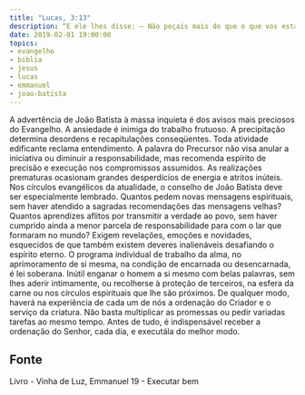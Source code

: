 ```yaml
---
title: "Lucas, 3:13"
description: “E ele lhes disse: — Não peçais mais do que o que vos está ordenado.” J oão Batista (Lucas, 3:13)
date: 2019-02-01 19:00:00
topics: 
- evangelho
- biblia
- jesus
- lucas
- emmanuel
- joao-batista
---
```



A advertência de João Batista à massa inquieta é dos avisos mais preciosos
do Evangelho.
A ansiedade é inimiga do trabalho frutuoso. A precipitação determina
desordens e recapitulações conseqüentes.
Toda atividade edificante reclama entendimento.
A palavra do Precursor não visa anular a iniciativa ou diminuir a
responsabilidade, mas recomenda espírito de precisão e execução nos compromissos
assumidos.
As realizações prematuras ocasionam grandes desperdícios de energia e
atritos inúteis.
Nos círculos evangélicos da atualidade, o conselho de João Batista deve ser
especialmente lembrado.
Quantos pedem novas mensagens espirituais, sem haver atendido a
sagradas recomendações das mensagens velhas? Quantos aprendizes aflitos por
transmitir a verdade ao povo, sem haver cumprido ainda a menor parcela de
responsabilidade para com o lar que formaram no mundo? Exigem revelações,
emoções e novidades, esquecidos de que também existem deveres inalienáveis
desafiando o espírito eterno.
O programa individual de trabalho da alma, no aprimoramento de si
mesma, na condição de encarnada ou desencarnada, é lei soberana.
Inútil enganar o homem a si mesmo com belas palavras, sem lhes aderir
intimamente, ou recolher­se à proteção de terceiros, na esfera da carne ou nos
círculos espirituais que lhe são próximos.
De qualquer modo, haverá na experiência de cada um de nós a ordenação
do Criador e o serviço da criatura.
Não basta multiplicar as promessas ou pedir variadas tarefas ao mesmo
tempo. Antes de tudo, é indispensável receber a ordenação do Senhor, cada dia, e
executá­la do melhor modo.




## Fonte
Livro - Vinha de Luz, Emmanuel
19 - Executar bem
